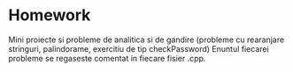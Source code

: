 # Homework
Mini proiecte si probleme de analitica si de gandire (probleme cu rearanjare stringuri, palindorame, exercitiu de tip checkPassword)
Enuntul fiecarei probleme se regaseste comentat in fiecare fisier .cpp.
